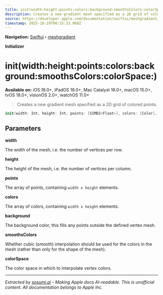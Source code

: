 ```yaml
---
title: init(width:height:points:colors:background:smoothsColors:colorSpace:)
description: Creates a new gradient mesh specified as a 2D grid of colored points.
source: https://developer.apple.com/documentation/swiftui/meshgradient/init(width:height:points:colors:background:smoothscolors:colorspace:)
timestamp: 2025-10-29T00:15:33.968Z
---
```


**Navigation:** [Swiftui](/documentation/swiftui) › [meshgradient](/documentation/swiftui/meshgradient)

**Initializer**

# init(width:height:points:colors:background:smoothsColors:colorSpace:)

**Available on:** iOS 18.0+, iPadOS 18.0+, Mac Catalyst 18.0+, macOS 15.0+, tvOS 18.0+, visionOS 2.0+, watchOS 11.0+

> Creates a new gradient mesh specified as a 2D grid of colored points.

```swift
init(width: Int, height: Int, points: [SIMD2<Float>], colors: [Color], background: Color = .clear, smoothsColors: Bool = true, colorSpace: Gradient.ColorSpace = .device)
```

## Parameters

**width**

The width of the mesh, i.e. the number of vertices per row.



**height**

The height of the mesh, i.e. the number of vertices per column.



**points**

The array of points, containing `width x height` elements.



**colors**

The array of colors, containing `width x height` elements.



**background**

The background color, this fills any points outside the defined vertex mesh.



**smoothsColors**

Whether cubic (smooth) interpolation should be used for the colors in the mesh (rather than only for the shape of the mesh).



**colorSpace**

The color space in which to interpolate vertex colors.

---

*Extracted by [sosumi.ai](https://sosumi.ai) - Making Apple docs AI-readable.*
*This is unofficial content. All documentation belongs to Apple Inc.*
